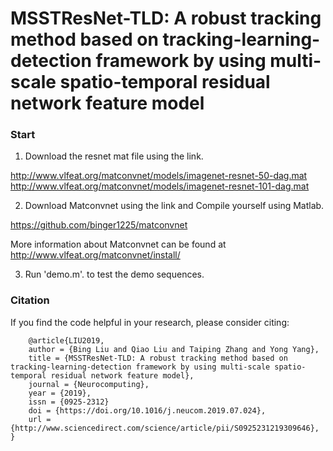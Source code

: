# MSSTResNet-TLD: A robust tracking method based on tracking-learning-detection framework by using multi-scale spatio-temporal residual network feature model


### Start
1. Download the resnet mat file using the link.

http://www.vlfeat.org/matconvnet/models/imagenet-resnet-50-dag.mat
http://www.vlfeat.org/matconvnet/models/imagenet-resnet-101-dag.mat

2. Download Matconvnet using the link and Compile yourself using Matlab. 

https://github.com/binger1225/matconvnet

More information about Matconvnet can be found at http://www.vlfeat.org/matconvnet/install/

3. Run 'demo.m'. to test the demo sequences. 


### Citation

If you find the code helpful in your research, please consider citing:

		@article{LIU2019,
		author = {Bing Liu and Qiao Liu and Taiping Zhang and Yong Yang},
		title = {MSSTResNet-TLD: A robust tracking method based on tracking-learning-detection framework by using multi-scale spatio-temporal residual network feature model},
		journal = {Neurocomputing},
		year = {2019},
		issn = {0925-2312}
		doi = {https://doi.org/10.1016/j.neucom.2019.07.024},
		url = {http://www.sciencedirect.com/science/article/pii/S0925231219309646},
	}

